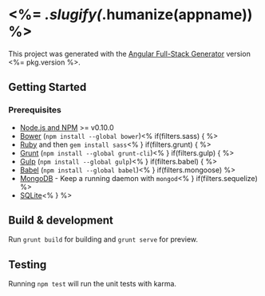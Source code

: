 # <%= _.slugify(_.humanize(appname)) %>

This project was generated with the [Angular Full-Stack Generator](https://github.com/DaftMonk/generator-angular-fullstack) version <%= pkg.version %>.

## Getting Started

### Prerequisites

- [Node.js and NPM](nodejs.org) >= v0.10.0
- [Bower](bower.io) (`npm install --global bower`)<% if(filters.sass) { %>
- [Ruby](https://www.ruby-lang.org) and then `gem install sass`<% } if(filters.grunt) { %>
- [Grunt](http://gruntjs.com/) (`npm install --global grunt-cli`)<% } if(filters.gulp) { %>
- [Gulp](http://gulpjs.com/) (`npm install --global gulp`)<% } if(filters.babel) { %>
- [Babel](https://babeljs.io) (`npm install --global babel`)<% } if(filters.mongoose) %>
- [MongoDB](https://www.mongodb.org/) - Keep a running daemon with `mongod`<% } if(filters.sequelize) %>
- [SQLite](https://www.sqlite.org/quickstart.html)<% } %>

## Build & development

Run `grunt build` for building and `grunt serve` for preview.

## Testing

Running `npm test` will run the unit tests with karma.